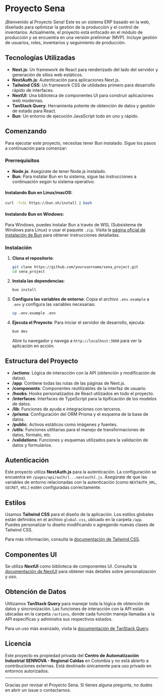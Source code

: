 
# Proyecto Sena

¡Bienvenido al Proyecto Sena! Este es un sistema ERP basado en la web, diseñado para optimizar la gestión de la producción y el control de inventarios. Actualmente, el proyecto está enfocado en el módulo de producción y se encuentra en una versión preliminar (MVP). Incluye gestión de usuarios, roles, inventarios y seguimiento de producción.

## Tecnologías Utilizadas

- **Next.js**: Un framework de React para renderizado del lado del servidor y generación de sitios web estáticos.
- **NextAuth.js**: Autenticación para aplicaciones Next.js.
- **Tailwind CSS**: Un framework CSS de utilidades primero para desarrollo rápido de interfaces.
- **NextUI**: Una biblioteca de componentes UI para construir aplicaciones web modernas.
- **TanStack Query**: Herramienta potente de obtención de datos y gestión de estado para React.
- **Bun**: Un entorno de ejecución JavaScript todo en uno y rápido.

## Comenzando

Para ejecutar este proyecto, necesitas tener Bun instalado. Sigue los pasos a continuación para comenzar:

### Prerrequisitos

- **Node.js**: Asegúrate de tener Node.js instalado.
- **Bun**: Para instalar Bun en tu sistema, sigue las instrucciones a continuación según tu sistema operativo:

#### Instalando Bun en Linux/macOS:

```sh
curl -fsSL https://bun.sh/install | bash
```

#### Instalando Bun en Windows:

Para Windows, puedes instalar Bun a través de WSL (Subsistema de Windows para Linux) o usar el paquete `.zip`. Visita la [página oficial de instalación de Bun](https://bun.sh/docs/install) para obtener instrucciones detalladas.

### Instalación

1. **Clona el repositorio**:
   ```sh
   git clone https://github.com/yourusername/sena_project.git
   cd sena_project
   ```

2. **Instala las dependencias**:
   ```sh
   bun install
   ```

3. **Configura las variables de entorno**:
   Copia el archivo `.env.example` a `.env` y configura las variables necesarias:
   ```sh
   cp .env.example .env
   ```

4. **Ejecuta el Proyecto**:
   Para iniciar el servidor de desarrollo, ejecuta:
   ```sh
   bun dev
   ```

   Abre tu navegador y navega a `http://localhost:3000` para ver la aplicación en acción.

## Estructura del Proyecto

- **/actions**: Lógica de interacción con la API (obtención y modificación de datos).
- **/app**: Contiene todas las rutas de las páginas de Next.js.
- **/components**: Componentes reutilizables de la interfaz de usuario.
- **/hooks**: Hooks personalizados de React utilizados en todo el proyecto.
- **/interfaces**: Interfaces de TypeScript para la tipificación de los modelos de datos.
- **/lib**: Funciones de ayuda e integraciones con terceros.
- **/prisma**: Configuración del ORM Prisma y el esquema de la base de datos.
- **/public**: Activos estáticos como imágenes y fuentes.
- **/utils**: Funciones utilitarias para el manejo de transformaciones de datos, formato, etc.
- **/validations**: Funciones y esquemas utilizados para la validación de datos y formularios.

## Autenticación

Este proyecto utiliza **NextAuth.js** para la autenticación. La configuración se encuentra en `/pages/api/auth/[...nextauth].js`. Asegúrate de que las variables de entorno relacionadas con la autenticación (como `NEXTAUTH_URL`, `SECRET`, etc.) estén configuradas correctamente.

## Estilos

Usamos **Tailwind CSS** para el diseño de la aplicación. Los estilos globales están definidos en el archivo `global.css`, ubicado en la carpeta `/app`. Puedes personalizar tu diseño modificando o agregando nuevas clases de Tailwind CSS.

Para más información, consulta la [documentación de Tailwind CSS](https://tailwindcss.com/docs).

## Componentes UI

Se utiliza **NextUI** como biblioteca de componentes UI. Consulta la [documentación de NextUI](https://nextui.org/docs) para obtener más detalles sobre personalización y uso.

## Obtención de Datos

Utilizamos **TanStack Query** para manejar toda la lógica de obtención de datos y sincronización. Las funciones de interacción con la API están ubicadas en la carpeta `/actions`, donde cada función maneja llamadas a la API específicas y administra sus respectivos estados.

Para un uso más avanzado, visita la [documentación de TanStack Query](https://tanstack.com/query/latest).

## Licencia

Este proyecto es propiedad privada del **Centro de Automatización Industrial SENNOVA - Regional Caldas** en Colombia y no está abierto a contribuciones externas. Está destinado únicamente para uso privado en entornos autorizados.

---

Gracias por revisar el Proyecto Sena. Si tienes alguna pregunta, no dudes en abrir un issue o contactarnos.
